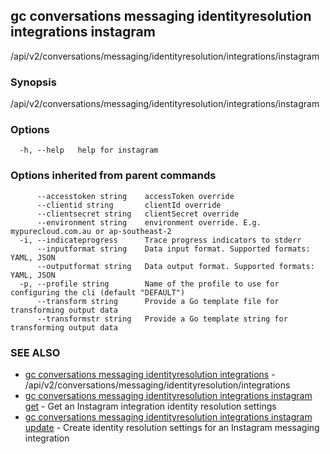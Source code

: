 ## gc conversations messaging identityresolution integrations instagram

/api/v2/conversations/messaging/identityresolution/integrations/instagram

### Synopsis

/api/v2/conversations/messaging/identityresolution/integrations/instagram

### Options

```
  -h, --help   help for instagram
```

### Options inherited from parent commands

```
      --accesstoken string    accessToken override
      --clientid string       clientId override
      --clientsecret string   clientSecret override
      --environment string    environment override. E.g. mypurecloud.com.au or ap-southeast-2
  -i, --indicateprogress      Trace progress indicators to stderr
      --inputformat string    Data input format. Supported formats: YAML, JSON
      --outputformat string   Data output format. Supported formats: YAML, JSON
  -p, --profile string        Name of the profile to use for configuring the cli (default "DEFAULT")
      --transform string      Provide a Go template file for transforming output data
      --transformstr string   Provide a Go template string for transforming output data
```

### SEE ALSO

* [gc conversations messaging identityresolution integrations](gc_conversations_messaging_identityresolution_integrations.html)	 - /api/v2/conversations/messaging/identityresolution/integrations
* [gc conversations messaging identityresolution integrations instagram get](gc_conversations_messaging_identityresolution_integrations_instagram_get.html)	 - Get an Instagram integration identity resolution settings
* [gc conversations messaging identityresolution integrations instagram update](gc_conversations_messaging_identityresolution_integrations_instagram_update.html)	 - Create identity resolution settings for an Instagram messaging integration


